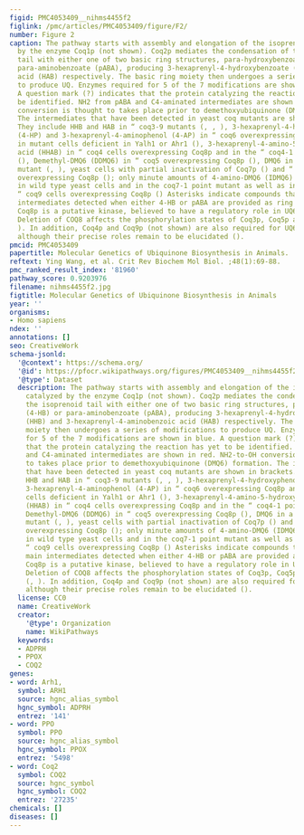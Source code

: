 ```yaml
---
figid: PMC4053409__nihms4455f2
figlink: /pmc/articles/PMC4053409/figure/F2/
number: Figure 2
caption: The pathway starts with assembly and elongation of the isoprenoid tail catalyzed
  by the enzyme Coq1p (not shown). Coq2p mediates the condensation of the isoprenoid
  tail with either one of two basic ring structures, para-hydroxybenzoate (4-HB) or
  para-aminobenzoate (pABA), producing 3-hexaprenyl-4-hydroxybenzoate (HHB) and 3-hexaprenyl-4-aminobenzoic
  acid (HAB) respectively. The basic ring moiety then undergoes a series of modifications
  to produce UQ. Enzymes required for 5 of the 7 modifications are shown in blue.
  A question mark (?) indicates that the protein catalyzing the reaction has yet to
  be identified. NH2 from pABA and C4-aminated intermediates are shown in red. NH2-to-OH
  conversion is thought to takes place prior to demethoxyubiquinone (DMQ6) formation.
  The intermediates that have been detected in yeast coq mutants are shown in brackets.
  They include HHB and HAB in “ coq3-9 mutants (, , ), 3-hexaprenyl-4-hydroxyphenol
  (4-HP) and 3-hexaprenyl-4-aminophenol (4-AP) in “ coq6 overexpressing Coq8p and
  in mutant cells deficient in Yalh1 or Ahr1 (), 3-hexaprenyl-4-amino-5-hydroxybenzoic
  acid (HHAB) in “ coq4 cells overexpressing Coq8p and in the “ coq4-1 point mutant
  (), Demethyl-DMQ6 (DDMQ6) in “ coq5 overexpressing Coq8p (), DMQ6 in a coq7 point
  mutant (, ), yeast cells with partial inactivation of Coq7p () and “ coq7 mutants
  overexpressing Coq8p (); only minute amounts of 4-amino-DMQ6 (IDMQ6) were found
  in wild type yeast cells and in the coq7-1 point mutant as well as in “ coq6 and
  “ coq9 cells overexpressing Coq8p () Asterisks indicate compounds that are the main
  intermediates detected when either 4-HB or pABA are provided as ring precursors.
  Coq8p is a putative kinase, believed to have a regulatory role in UQ6 biosynthesis.
  Deletion of COQ8 affects the phosphorylation states of Coq3p, Coq5p and Coq7p (,
  ). In addition, Coq4p and Coq9p (not shown) are also required for UQ6 biosynthesis,
  although their precise roles remain to be elucidated ().
pmcid: PMC4053409
papertitle: Molecular Genetics of Ubiquinone Biosynthesis in Animals.
reftext: Ying Wang, et al. Crit Rev Biochem Mol Biol. ;48(1):69-88.
pmc_ranked_result_index: '81960'
pathway_score: 0.9203976
filename: nihms4455f2.jpg
figtitle: Molecular Genetics of Ubiquinone Biosynthesis in Animals
year: ''
organisms:
- Homo sapiens
ndex: ''
annotations: []
seo: CreativeWork
schema-jsonld:
  '@context': https://schema.org/
  '@id': https://pfocr.wikipathways.org/figures/PMC4053409__nihms4455f2.html
  '@type': Dataset
  description: The pathway starts with assembly and elongation of the isoprenoid tail
    catalyzed by the enzyme Coq1p (not shown). Coq2p mediates the condensation of
    the isoprenoid tail with either one of two basic ring structures, para-hydroxybenzoate
    (4-HB) or para-aminobenzoate (pABA), producing 3-hexaprenyl-4-hydroxybenzoate
    (HHB) and 3-hexaprenyl-4-aminobenzoic acid (HAB) respectively. The basic ring
    moiety then undergoes a series of modifications to produce UQ. Enzymes required
    for 5 of the 7 modifications are shown in blue. A question mark (?) indicates
    that the protein catalyzing the reaction has yet to be identified. NH2 from pABA
    and C4-aminated intermediates are shown in red. NH2-to-OH conversion is thought
    to takes place prior to demethoxyubiquinone (DMQ6) formation. The intermediates
    that have been detected in yeast coq mutants are shown in brackets. They include
    HHB and HAB in “ coq3-9 mutants (, , ), 3-hexaprenyl-4-hydroxyphenol (4-HP) and
    3-hexaprenyl-4-aminophenol (4-AP) in “ coq6 overexpressing Coq8p and in mutant
    cells deficient in Yalh1 or Ahr1 (), 3-hexaprenyl-4-amino-5-hydroxybenzoic acid
    (HHAB) in “ coq4 cells overexpressing Coq8p and in the “ coq4-1 point mutant (),
    Demethyl-DMQ6 (DDMQ6) in “ coq5 overexpressing Coq8p (), DMQ6 in a coq7 point
    mutant (, ), yeast cells with partial inactivation of Coq7p () and “ coq7 mutants
    overexpressing Coq8p (); only minute amounts of 4-amino-DMQ6 (IDMQ6) were found
    in wild type yeast cells and in the coq7-1 point mutant as well as in “ coq6 and
    “ coq9 cells overexpressing Coq8p () Asterisks indicate compounds that are the
    main intermediates detected when either 4-HB or pABA are provided as ring precursors.
    Coq8p is a putative kinase, believed to have a regulatory role in UQ6 biosynthesis.
    Deletion of COQ8 affects the phosphorylation states of Coq3p, Coq5p and Coq7p
    (, ). In addition, Coq4p and Coq9p (not shown) are also required for UQ6 biosynthesis,
    although their precise roles remain to be elucidated ().
  license: CC0
  name: CreativeWork
  creator:
    '@type': Organization
    name: WikiPathways
  keywords:
  - ADPRH
  - PPOX
  - COQ2
genes:
- word: Arh1,
  symbol: ARH1
  source: hgnc_alias_symbol
  hgnc_symbol: ADPRH
  entrez: '141'
- word: PPO
  symbol: PPO
  source: hgnc_alias_symbol
  hgnc_symbol: PPOX
  entrez: '5498'
- word: Coq2
  symbol: COQ2
  source: hgnc_symbol
  hgnc_symbol: COQ2
  entrez: '27235'
chemicals: []
diseases: []
---
```

